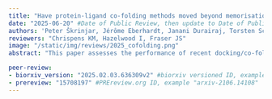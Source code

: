 ```yaml
---
title: "Have protein-ligand co-folding methods moved beyond memorisation?"
date: "2025-06-20" #Date of Public Review, then update to Date of Publication
authors: 'Peter Škrinjar, Jérôme Eberhardt, Janani Durairaj, Torsten Schwede'
reviewers: "Chrispens KM, Hazelwood I, Fraser JS"
image: "/static/img/reviews/2025_cofolding.png"
abstract: "This paper assesses the performance of recent docking/co-folding methods through a series of stringent tests."

peer-review:
- biorxiv_version: "2025.02.03.636309v2" #biorxiv versioned ID, example "5533316v1"
- prereview: "15708197" #PREreview.org ID, example "arxiv-2106.14108"
---
```

